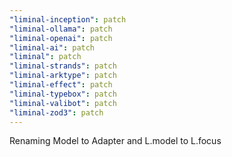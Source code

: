 ```yaml
---
"liminal-inception": patch
"liminal-ollama": patch
"liminal-openai": patch
"liminal-ai": patch
"liminal": patch
"liminal-strands": patch
"liminal-arktype": patch
"liminal-effect": patch
"liminal-typebox": patch
"liminal-valibot": patch
"liminal-zod3": patch
---
```


Renaming Model to Adapter and L.model to L.focus
